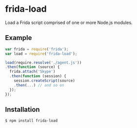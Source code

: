 # frida-load

Load a Frida script comprised of one or more Node.js modules.

## Example

```js
var frida = require('frida');
var load = require('frida-load');

load(require.resolve('./agent.js'))
.then(function (source) {
  frida.attach('Skype')
  .then(function (session) {
    session.createScript(source)
    .then(...) // and so on
  });
});
```

## Installation

```bash
$ npm install frida-load
```
